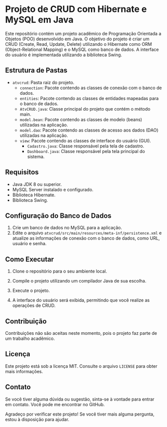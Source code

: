 # Projeto de CRUD com Hibernate e MySQL em Java

Este repositório contém um projeto acadêmico de Programação Orientada a Objetos (POO) desenvolvido em Java. O objetivo do projeto é criar um CRUD (Create, Read, Update, Delete) utilizando o Hibernate como ORM (Object-Relational Mapping) e o MySQL como banco de dados. A interface do usuário é implementada utilizando a biblioteca Swing.

## Estrutura de Pastas

- `atvcrud`: Pasta raiz do projeto.
  - `connection`: Pacote contendo as classes de conexão com o banco de dados.
  - `entities`: Pacote contendo as classes de entidades mapeadas para o banco de dados.
  - `AtvCRUD.java`: Classe principal do projeto que contém o método main.
  - `model.bean`: Pacote contendo as classes de modelo (beans) utilizadas na aplicação.
  - `model.dao`: Pacote contendo as classes de acesso aos dados (DAO) utilizadas na aplicação.
  - `view`: Pacote contendo as classes de interface do usuário (GUI).
    - `Cadastro.java`: Classe responsável pela tela de cadastro.
    - `Dashboard.java`: Classe responsável pela tela principal do sistema.

## Requisitos

- Java JDK 8 ou superior.
- MySQL Server instalado e configurado.
- Biblioteca Hibernate.
- Biblioteca Swing.

## Configuração do Banco de Dados

1. Crie um banco de dados no MySQL para a aplicação.
2. Edite o arquivo `atvcrud/src/main/resources/meta-inf/persistence.xml` e atualize as informações de conexão com o banco de dados, como URL, usuário e senha.

## Como Executar

1. Clone o repositório para o seu ambiente local.

2. Compile o projeto utilizando um compilador Java de sua escolha.

3. Execute o projeto.

4. A interface do usuário será exibida, permitindo que você realize as operações de CRUD.

## Contribuição

Contribuições não são aceitas neste momento, pois o projeto faz parte de um trabalho acadêmico.

## Licença

Este projeto está sob a licença MIT. Consulte o arquivo `LICENSE` para obter mais informações.

## Contato

Se você tiver alguma dúvida ou sugestão, sinta-se à vontade para entrar em contato. Você pode me encontrar no GitHub.

Agradeço por verificar este projeto! Se você tiver mais alguma pergunta, estou à disposição para ajudar.
